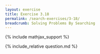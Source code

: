 ```yaml
---
layout: exercise
title: Exercise 3.18
permalink: /search-exercises/3-18/
breadcrumb: Solving Problems By Searching
---
```


{% include mathjax_support %}

<div><i class="arrow-up loader" data-chapter="search-exercises" data-exercise="ex_18" data-rating="0"></i></div>
{% include_relative question.md %}
